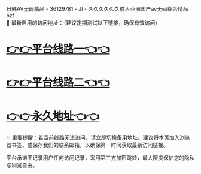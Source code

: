日韩AV无码精品 - 36129781 - JI - 久久久久久久成人亚洲国产av无码综合精品bzf  
🌟 最新启用的访问地址：（建议定期测试以下链接，确保有效访问）

# [👉👉平台线路一👈👈](https://za52.run)  
# [👉👉平台线路二👈👈](https://za53.run)  
# [👉👉永久地址👈👈](https://za51.run)

✨ 重要提醒：若当前线路无法访问，请立即切换备用地址。建议将本页加入浏览器书签，或保存我们的联系邮箱，以确保第一时间获取最新访问链接。

平台承诺不记录用户任何访问记录，采用第三方加密跳转，最大限度保护您的隐私与浏览自由。
